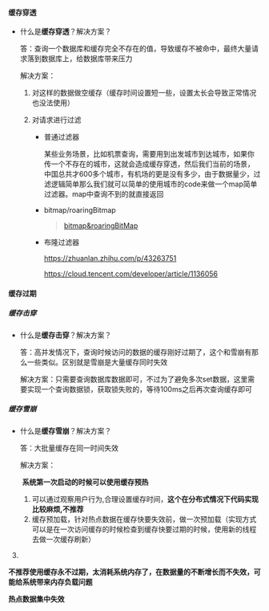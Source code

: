 #### 缓存穿透

* 什么是**缓存穿透**？解决方案？

  答：查询一个数据库和缓存完全不存在的值，导致缓存不被命中，最终大量请求落到数据库上，给数据库带来压力

  解决方案：

  1. 对这样的数据做空缓存（缓存时间设置短一些，设置太长会导致正常情况也没法使用）
  
  2. 对请求进行过滤  
  
     * 普通过滤器
  
       某些业务场景，比如机票查询，需要用到出发城市到达城市，如果你传一个不存在的城市，这就会造成缓存穿透，然后我们当前的场景，中国总共才600多个城市，有机场的更是没有多少，由于数据量少，过滤逻辑简单那么我们就可以简单的使用城市的code来做一个map简单过滤器。map中查询不到的就直接返回
  
     * bitmap/roaringBitmap  
     
       > [bitmap&roaringBitMap](../algorithm/bitmap&roaringBitMap.md)
     
     * 布隆过滤器
     
       https://zhuanlan.zhihu.com/p/43263751
     
       https://cloud.tencent.com/developer/article/1136056

#### 缓存过期

##### 缓存击穿

* 什么是**缓存击穿**？解决方案？

  答：高并发情况下，查询时候访问的数据的缓存刚好过期了，这个和雪崩有那么一些类似。区别就是雪崩是大量缓存同时失效

  解决方案：只需要查询数据库数据即可，不过为了避免多次set数据，这里需要实现一个查询数据锁，获取锁失败的，等待100ms之后再次查询缓存即可

##### 缓存雪崩

* 什么是**缓存雪崩**？解决方案？

  答：大批量缓存在同一时间失效

  解决方案：

  ​	**系统第一次启动的时候可以使用缓存预热**

  1. 可以通过观察用户行为,合理设置缓存时间，**这个在分布式情况下代码实现比较麻烦,不推荐**
  2. 缓存预加载，针对热点数据在缓存快要失效前，做一次预加载（实现方式可以是在一次访问缓存的时候检查到缓存快要过期的时候，使用新的线程去做一次缓存刷新）
3. 
  
  **不推荐使用缓存永不过期，太消耗系统内存了，在数据量的不断增长而不失效，可能给系统带来内存负载问题**

**热点数据集中失效**



